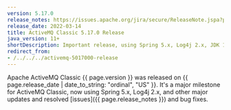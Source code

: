 ```yaml
---
version: 5.17.0
release_notes: https://issues.apache.org/jira/secure/ReleaseNote.jspa?projectId=12311210&version=12346476
release_date: 2022-03-14
title: ActiveMQ Classic 5.17.0 Release
java_version: 11+
shortDescription: Important release, using Spring 5.x, Log4j 2.x, JDK 11+, and other major updates and fixes.
redirect_from:
- /../../../activemq-5017000-release
---
```

Apache ActiveMQ Classic {{ page.version }} was released on {{ page.release_date | date_to_string: "ordinal", "US" }}. It's a major milestone for ActiveMQ Classic, now using Spring 5.x, Log4j 2.x, and other major updates and resolved [issues]({{ page.release_notes }}) and bug fixes.
